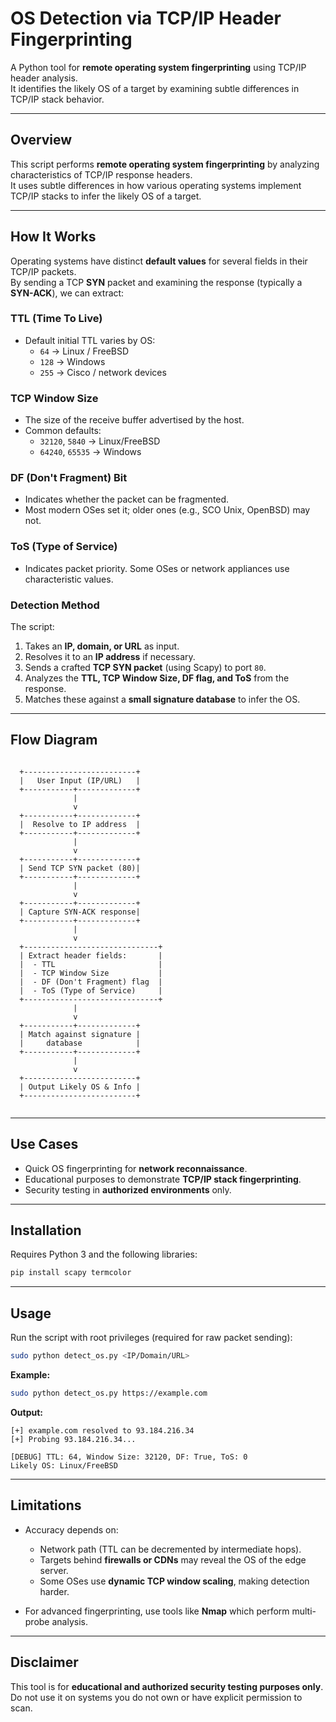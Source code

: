 # OS Detection via TCP/IP Header Fingerprinting

A Python tool for **remote operating system fingerprinting** using TCP/IP header analysis.  
It identifies the likely OS of a target by examining subtle differences in TCP/IP stack behavior.

---

## **Overview**
This script performs **remote operating system fingerprinting** by analyzing characteristics of TCP/IP response headers.  
It uses subtle differences in how various operating systems implement TCP/IP stacks to infer the likely OS of a target.

---

## **How It Works**
Operating systems have distinct **default values** for several fields in their TCP/IP packets.  
By sending a TCP **SYN** packet and examining the response (typically a **SYN-ACK**), we can extract:

### **TTL (Time To Live)**
- Default initial TTL varies by OS:
  - `64` → Linux / FreeBSD
  - `128` → Windows
  - `255` → Cisco / network devices

### **TCP Window Size**
- The size of the receive buffer advertised by the host.
- Common defaults:
  - `32120`, `5840` → Linux/FreeBSD
  - `64240`, `65535` → Windows

### **DF (Don't Fragment) Bit**
- Indicates whether the packet can be fragmented.
- Most modern OSes set it; older ones (e.g., SCO Unix, OpenBSD) may not.

### **ToS (Type of Service)**
- Indicates packet priority. Some OSes or network appliances use characteristic values.

### **Detection Method**
The script:
1. Takes an **IP, domain, or URL** as input.
2. Resolves it to an **IP address** if necessary.
3. Sends a crafted **TCP SYN packet** (using Scapy) to port `80`.
4. Analyzes the **TTL, TCP Window Size, DF flag, and ToS** from the response.
5. Matches these against a **small signature database** to infer the OS.

---

## **Flow Diagram**

```

```
      +-------------------------+
      |   User Input (IP/URL)   |
      +-----------+-------------+
                  |
                  v
      +-----------+-------------+
      |  Resolve to IP address  |
      +-----------+-------------+
                  |
                  v
      +-----------+-------------+
      | Send TCP SYN packet (80)|
      +-----------+-------------+
                  |
                  v
      +-----------+-------------+
      | Capture SYN-ACK response|
      +-----------+-------------+
                  |
                  v
      +------------------------------+
      | Extract header fields:       |
      |  - TTL                       |
      |  - TCP Window Size           |
      |  - DF (Don't Fragment) flag  |
      |  - ToS (Type of Service)     |
      +------------------------------+
                  |
                  v
      +-----------+-------------+
      | Match against signature |
      |     database            |
      +-----------+-------------+
                  |
                  v
      +-------------------------+
      | Output Likely OS & Info |
      +-------------------------+
```

````

---

## **Use Cases**
- Quick OS fingerprinting for **network reconnaissance**.
- Educational purposes to demonstrate **TCP/IP stack fingerprinting**.
- Security testing in **authorized environments** only.

---

## **Installation**
Requires Python 3 and the following libraries:
```bash
pip install scapy termcolor
````

---

## **Usage**

Run the script with root privileges (required for raw packet sending):

```bash
sudo python detect_os.py <IP/Domain/URL>
```

**Example:**

```bash
sudo python detect_os.py https://example.com
```

**Output:**

```
[+] example.com resolved to 93.184.216.34
[+] Probing 93.184.216.34...

[DEBUG] TTL: 64, Window Size: 32120, DF: True, ToS: 0
Likely OS: Linux/FreeBSD
```

---

## **Limitations**

* Accuracy depends on:

  * Network path (TTL can be decremented by intermediate hops).
  * Targets behind **firewalls or CDNs** may reveal the OS of the edge server.
  * Some OSes use **dynamic TCP window scaling**, making detection harder.
* For advanced fingerprinting, use tools like **Nmap** which perform multi-probe analysis.

---

## **Disclaimer**

This tool is for **educational and authorized security testing purposes only**.
Do not use it on systems you do not own or have explicit permission to scan.

